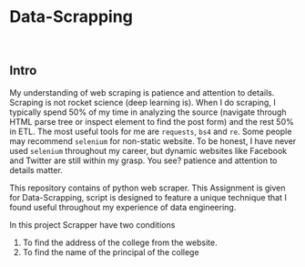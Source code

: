 # Data-Scrapping
<br>

## Intro

My understanding of web scraping is patience and attention to details. Scraping is not rocket science (deep learning is). When I do scraping, I typically spend 50% of my time in analyzing the source (navigate through HTML parse tree or inspect element to find the post form) and the rest 50% in ETL. The most useful tools for me are `requests`, `bs4` and `re`. Some people may recommend `selenium` for non-static website. To be honest, I have never used `selenium` throughout my career, but dynamic websites like Facebook and Twitter are still within my grasp. You see? patience and attention to details matter. 

This repository contains of python web scraper. This Assignment is given for Data-Scrapping, script is designed to feature a unique technique that I found useful throughout my experience of data engineering. 

In this project Scrapper have two conditions
1. To find the address of the college from the website.
2. To find the name of the principal of the college
